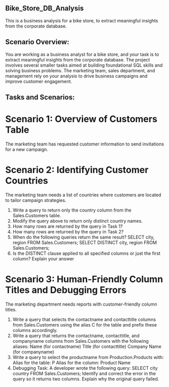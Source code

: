## Bike_Store_DB_Analysis
 This is a business analysis for a bike store, to extract meaningful insights from the corporate database.
## Scenario Overview:
You are working as a business analyst for a bike store, and your task is to extract meaningful insights from the corporate database. The project involves several smaller tasks aimed at building foundational SQL skills and solving business problems. 
The marketing team, sales department, and management rely on your analysis to drive business campaigns and improve customer engagement.
## Tasks and Scenarios:
# Scenario 1: Overview of Customers Table
The marketing team has requested customer information to send invitations for a new
campaign.

# Scenario 2: Identifying Customer Countries

The marketing team needs a list of countries where customers are located to tailor campaign
strategies.
1. Write a query to return only the country column from the Sales.Customers table.
2. Modify the query above to return only distinct country names.
3. How many rows are returned by the query in Task 1?
4. How many rows are returned by the query in Task 2?
5. When do the following queries return the same result?
  SELECT city, region FROM Sales.Customers;
  SELECT DISTINCT city, region FROM Sales.Customers;
6. Is the DISTINCT clause applied to all specified columns or just the first column? Explain your answer

# Scenario 3: Human-Friendly Column Titles and Debugging Errors

The marketing department needs reports with customer-friendly column titles.
1. Write a query that selects the contactname and contacttitle columns
   from Sales.Customers using the alias C for the table and prefix these columns accordingly.
2. Write a query that returns the contactname, contacttitle, and companyname columns
from Sales.Customers with the following aliases:
Name (for contactname)
Title (for contacttitle)
Company Name (for companyname)
3. Write a query to select the productname from Production.Products with:
Alias for the table: P
Alias for the column: Product Name
4. Debugging Task:
A developer wrote the following query:
SELECT city country FROM Sales.Customers;
Identify and correct the error in the query so it returns two columns. Explain why the original query failed.





